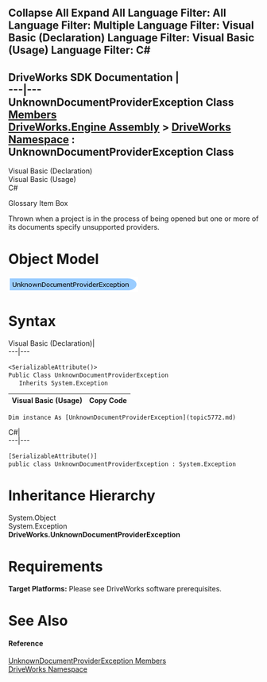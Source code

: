        

 Collapse All Expand All  Language Filter: All  Language Filter: Multiple  Language Filter: Visual Basic (Declaration) Language Filter: Visual Basic (Usage) Language Filter: C#  
---  
DriveWorks SDK Documentation  |   
---|---  
UnknownDocumentProviderException Class   
[Members](topic5773.md)   
[DriveWorks.Engine Assembly](topic2156.md) > [DriveWorks Namespace](topic2159.md) : UnknownDocumentProviderException Class  
---  
  
Visual Basic (Declaration)    
Visual Basic (Usage)    
C# 

Glossary Item Box

Thrown when a project is in the process of being opened but one or more of its documents specify unsupported providers. 

# Object Model

![](dotnetdiagramimages/image295.png)

# Syntax

Visual Basic (Declaration)|   
---|---  
      
    
    <SerializableAttribute()>
    Public Class UnknownDocumentProviderException 
       Inherits System.Exception  
  
Visual Basic (Usage)| Copy Code  
---|---  
      
    
    Dim instance As [UnknownDocumentProviderException](topic5772.md)  
  
C#|   
---|---  
      
    
    [SerializableAttribute()]
    public class UnknownDocumentProviderException : System.Exception   
  
# Inheritance Hierarchy

System.Object  
System.Exception  
**DriveWorks.UnknownDocumentProviderException**  


# Requirements

**Target Platforms:** Please see DriveWorks software prerequisites.

# See Also

#### Reference

[UnknownDocumentProviderException Members](topic5773.md)   
[DriveWorks Namespace](topic2159.md)


